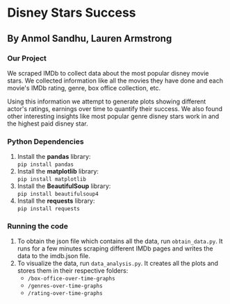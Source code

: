 # Disney Stars Success
## By Anmol Sandhu, Lauren Armstrong
### Our Project
We scraped IMDb to collect data about the most popular disney movie stars. We collected information like all the movies they have done and each movie's IMDb rating, genre, box office collection, etc. 

Using this information we attempt to generate plots showing different actor's ratings, earnings over time to quantify their success. We also found other interesting insights like most popular genre disney stars work in and the highest paid disney star.
### Python Dependencies
1. Install the **pandas** library:    
`pip install pandas`
2. Install the **matplotlib** library:   
`pip install matplotlib`
3. Install the **BeautifulSoup** library:   
`pip install beautifulsoup4`
4. Install the **requests** library:   
`pip install requests`
### Running the code
1. To obtain the json file which contains all the data, run `obtain_data.py`. It runs for a few minutes scraping different IMDb pages and writes the data to the imdb.json file.
2. To visualize the data, run `data_analysis.py`. It creates all the plots and stores them in their respective folders:
    * `/box-office-over-time-graphs`
    * `/genres-over-time-graphs`
    * `/rating-over-time-graphs`